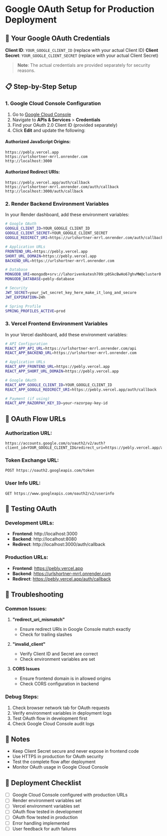 # Google OAuth Setup for Production Deployment

## 🔑 Your Google OAuth Credentials

**Client ID**: `YOUR_GOOGLE_CLIENT_ID` (replace with your actual Client ID)
**Client Secret**: `YOUR_GOOGLE_CLIENT_SECRET` (replace with your actual Client Secret)

> **Note**: The actual credentials are provided separately for security reasons.

## 📋 Step-by-Step Setup

### 1. Google Cloud Console Configuration

1. Go to [Google Cloud Console](https://console.cloud.google.com/)
2. Navigate to **APIs & Services** > **Credentials**
3. Find your OAuth 2.0 Client ID (provided separately)
4. Click **Edit** and update the following:

#### Authorized JavaScript Origins:
```
https://pebly.vercel.app
https://urlshortner-mrrl.onrender.com
http://localhost:3000
```

#### Authorized Redirect URIs:
```
https://pebly.vercel.app/auth/callback
https://urlshortner-mrrl.onrender.com/auth/callback
http://localhost:3000/auth/callback
```

### 2. Render Backend Environment Variables

In your Render dashboard, add these environment variables:

```bash
# Google OAuth
GOOGLE_CLIENT_ID=YOUR_GOOGLE_CLIENT_ID
GOOGLE_CLIENT_SECRET=YOUR_GOOGLE_CLIENT_SECRET
GOOGLE_REDIRECT_URI=https://urlshortner-mrrl.onrender.com/auth/callback

# Application URLs
FRONTEND_URL=https://pebly.vercel.app
SHORT_URL_DOMAIN=https://pebly.vercel.app
BACKEND_URL=https://urlshortner-mrrl.onrender.com

# Database
MONGODB_URI=mongodb+srv://lahorivenkatesh709:p0SkcBwHo67ghvMW@cluster0.y8ucl.mongodb.net/?retryWrites=true&w=majority&appName=Cluster0
MONGODB_DATABASE=pebly-database

# Security
JWT_SECRET=your_jwt_secret_key_here_make_it_long_and_secure
JWT_EXPIRATION=24h

# Spring Profile
SPRING_PROFILES_ACTIVE=prod
```

### 3. Vercel Frontend Environment Variables

In your Vercel dashboard, add these environment variables:

```bash
# API Configuration
REACT_APP_API_URL=https://urlshortner-mrrl.onrender.com/api
REACT_APP_BACKEND_URL=https://urlshortner-mrrl.onrender.com

# Application URLs
REACT_APP_FRONTEND_URL=https://pebly.vercel.app
REACT_APP_SHORT_URL_DOMAIN=https://pebly.vercel.app

# Google OAuth
REACT_APP_GOOGLE_CLIENT_ID=YOUR_GOOGLE_CLIENT_ID
REACT_APP_GOOGLE_REDIRECT_URI=https://pebly.vercel.app/auth/callback

# Payment (if using)
REACT_APP_RAZORPAY_KEY_ID=your-razorpay-key-id
```

## 🔗 OAuth Flow URLs

### Authorization URL:
```
https://accounts.google.com/o/oauth2/v2/auth?client_id=YOUR_GOOGLE_CLIENT_ID&redirect_uri=https://pebly.vercel.app/auth/callback&response_type=code&scope=email%20profile
```

### Token Exchange URL:
```
POST https://oauth2.googleapis.com/token
```

### User Info URL:
```
GET https://www.googleapis.com/oauth2/v2/userinfo
```

## 🧪 Testing OAuth

### Development URLs:
- **Frontend**: http://localhost:3000
- **Backend**: http://localhost:8080
- **Redirect**: http://localhost:3000/auth/callback

### Production URLs:
- **Frontend**: https://pebly.vercel.app
- **Backend**: https://urlshortner-mrrl.onrender.com
- **Redirect**: https://pebly.vercel.app/auth/callback

## 🔧 Troubleshooting

### Common Issues:

1. **"redirect_uri_mismatch"**
   - Ensure redirect URIs in Google Console match exactly
   - Check for trailing slashes

2. **"invalid_client"**
   - Verify Client ID and Secret are correct
   - Check environment variables are set

3. **CORS Issues**
   - Ensure frontend domain is in allowed origins
   - Check CORS configuration in backend

### Debug Steps:

1. Check browser network tab for OAuth requests
2. Verify environment variables in deployment logs
3. Test OAuth flow in development first
4. Check Google Cloud Console audit logs

## 📝 Notes

- Keep Client Secret secure and never expose in frontend code
- Use HTTPS in production for OAuth security
- Test the complete flow after deployment
- Monitor OAuth usage in Google Cloud Console

## 🚀 Deployment Checklist

- [ ] Google Cloud Console configured with production URLs
- [ ] Render environment variables set
- [ ] Vercel environment variables set
- [ ] OAuth flow tested in development
- [ ] OAuth flow tested in production
- [ ] Error handling implemented
- [ ] User feedback for auth failures